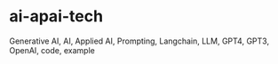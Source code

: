 # ai-apai-tech
Generative AI, AI, Applied AI, Prompting, Langchain, LLM, GPT4, GPT3, OpenAI, code, example
